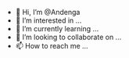 - 👋 Hi, I’m @Andenga
- 👀 I’m interested in ...
- 🌱 I’m currently learning ...
- 💞️ I’m looking to collaborate on ...
- 📫 How to reach me ...

<!---
Andenga/Andenga is a ✨ special ✨ repository because its `README.md` (this file) appears on your GitHub profile.
You can click the Preview link to take a look at your changes.
--->

